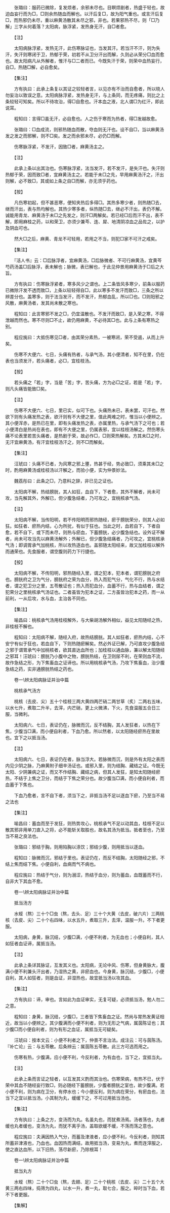 <!-- { "loadSidebar": true } -->
　　张璐曰：服药已微除，复发烦者，余邪未尽也。目瞑烦剧者，热盛于轻也，故迫血妄行而为□，□则余热随血而解也。以汗后复□，故为阳气重也。或言汗后复□，而热邪仍未尽，重以麻黄汤散其未尽之邪，非也。若果邪热不尽，则「□乃解」三字从何着落？太阳病，脉浮紧，发热身无汗，自□者愈。

　　【注】

　　太阳病脉浮紧，发热无汗，此伤寒脉证也，当发其汗。若当汗不汗，则为失汗，失汗则寒闭于卫，热郁于荣，初若不从卫分汗出而解，久则必从荣分□血而愈也。故太阳病凡从外解者，惟汗与□二者而已。今既失汗于荣，则荣中血热妄行，自□，热随□解，必自愈矣。

　　【集注】

　　方有执曰：此承上条复以其证之较轻者言，以见亦有不治而自愈者，所以晓人勿妄治以致误之意。太阳病脉浮紧，发热身无汗，与上条同，而无疼痛，则比之上条较轻可知矣。所以不待攻治，得□自愈也。汗本血之液，北人谓□为红汗，即此说耳。

　　程知曰：言得□虽无汗，必自愈也。人之伤于寒而为热者，得□发越故愈。

　　张璐曰：□血成流，则邪热随血而散，夺血则无汗也。设不自□，当以麻黄汤发之发之而邪解，则不□矣。发之而余邪未尽，必仍□而解。

　　伤寒脉浮紧，不发汗，因致□者，麻黄汤主之。

　　【注】

　　此承上条以出其治也。伤寒脉浮紧，法当发汗，若不发汗，是失汗也。失汗则热郁于荣，因而致□者，宜麻黄汤主之。若能于未□之先，早用麻黄汤汗之，汗出则解，必不致□，其或如上条之自□而解，亦无须乎药也。

　　【按】

　　凡伤寒初起，但不甚恶寒，便知夹热后多得□。其热多寒少者，则热随□去，继而汗出，表与热均解也。其热少寒多者，纵热随□去，继必不汗出，表仍不解。诚能用青龙、麻黄汤于未□之先发之，则汗□两解矣。若已经□后而汗不出，表不解，即用麻桂之药，以和荣卫，亦须少兼芩、连、犀、地清阴凉血之品佐之，以护及阴血可也。

　　然大□之后，麻黄、青龙不可轻用，若用之不当，则犯□家不可汗之戒矣。

　　【集注】

　　『活人书』云：□后脉浮者，宜麻黄汤，□后脉微者、不可行麻黄汤，宜黄芩芍药汤盖□后脉浮，表未解也；脉微，表已解也，于此见仲景用麻黄汤于□后之大旨。

　　方有执曰：伤寒脉浮紧者，寒多风少之谓也。上二条皆风多寒少，前条以服药已微除汗发不透而致□，上条以较轻得自□，此以寒多不发汗而致□，三条之所以辨差分也。盖寒多，则于法当发汗，而不发汗，热郁血乱，所以□也。□则阳邪之风散，麻黄汤者，发其尚未散之寒也。

　　程知曰：此言寒邪不发之□，仍宜温散也。不发汗而致□，是入荣之寒，不得泄越而然也。寒不尽则□不止，故仍用麻黄，不必待其□也。此与上条有寒热之别。

　　程应旄曰：大抵伤寒见□者，由其荣分素热，一被寒闭，荣不受遏，从而上升矣。

　　伤寒不大便六、七日，头痛有热者，与承气汤，其小便清者，知不在里，仍在表也当须发汗，若头痛者，必□，宜桂枝汤。

　　【按】

　　若头痛之「若」字，当是「苦」字，苦头痛，方为必□之证，若是「若」字，则凡头痛皆能致□矣。

　　【注】

　　伤寒不大便六、七日，里已实，似可下也。头痛热未已，表未罢，可汗也。然欲下则有头痛发热之表，欲汗则有不大便之里，值此两难之时，惟当以小便辨之。其小便浑赤，是热已在里，即有头痛发热之表，亦属里热，与承气汤下之可也；若小便清白是热尚在表也，即有不大便之里，仍属表邪，宜以桂枝汤解之。然伤寒头痛不论表里若苦头痛者，是热剧于荣，故必作□，□则荣热解矣。方其未□之时，无汗宜麻黄汤，有汗宜桂枝汤汗之，则不□而解矣。

　　【集注】

　　汪琥曰：头痛不已者，为风寒之邪上壅，热甚于经，势必致□，须乘其未□之时，酌用麻黄汤或桂枝汤以汗解之，而验小便，实为仲景妙法。

　　魏荔彤曰：此条之□，乃意料之辞，非已见之证也。

　　太阳病不解，热结膀胱，其人如狂，血自下，下者愈，其外不解者，尚未可攻，当先解其外，外解已，但少腹急结者，乃可攻之，宜桃核承气汤。

　　【注】

　　太阳病不解，当传阳明，若不传阳明而邪热随经，瘀于膀胱荣分，则其人必如狂。如狂者、瘀热内结，心为所扰，有似于狂也。当此之时，血若自下，下者自愈，若不自下，或下而未尽，则热与瘀血，下蓄膀胱，必少腹急结也。设外证不解者，尚未可攻当先以麻黄汤解外；外解已，但少腹急结痛者，乃可攻之，宜桃核承气汤；即调胃承气加桃核，所以攻热逐血也。盖邪随太阳经来，故又加桂枝以解外而通荣也。先食服者，谓空腹则药力下行捷也。

　　【按】

　　太阳病不解，不传阳明，邪热随经入里，谓之犯本，犯本者，谓犯膀胱之府也。膀胱府之卫为气分，膀胱府之荣为血分，热入而犯气分，气化不行，热与水结者，谓之犯卫分之里，五苓散证也；热入而犯血分，血蓄不行，热与血结者，谓之犯荣分之里桃核承气汤证也。二者虽皆为犯本之证，二方虽皆治犯本之药，而一从前利，一从后攻，水与血，主治各不同也。

　　【集注】

　　喻昌曰：桃核承气汤用桂枝解外，与大柴胡汤解外相似，益见太阳随经之热，非桂枝不解也。

　　程知曰：太阳病不解，随经入府，故热结膀胱。其人如狂者，瘀热内结，心不安宁有似于狂也，若血自下，下则热随瘀解矣。然必外证已解，乃可直攻少腹急结之邪于谓胃承气中加桃核者，欲其直达血所也；加桂枝以通血脉，兼以解太阳随经之邪耳！汪琥曰：膀胱乃小腹中之物，膀胱热结，在卫则尿不利，在荣则血不流，故作急结之形，为下焦畜血之证谛也。所以用桃核承气汤，乃攻下焦畜血，治少腹急结之药，实非通膀胱热结之药也。

　　卷一\辨太阳病脉证并治中篇

　　桃核承气汤方

　　桃核（去皮、尖）五十个桂枝三两大黄四两芒硝二两甘草（炙）二两右五味，以水七升，煮取二升半，去滓，内芒硝，更上火微沸，下火，先食温服五合日三服，当微利。

　　太阳病六、七日，表证仍在，脉微而沉，反不结胸，其人发狂者，以热在下焦，少腹当□满，而小便自利者，下血乃愈。所以然者，以太阳随经瘀热在里故也。宜下之以抵当汤。

　　【注】

　　太阳病六、七日，表证仍在者，脉当浮大。若脉微而沉，则是外有太阳之表而内见少阴之脉，乃麻黄附子细辛汤证也。或邪入里，则为结胸、藏结之证。今既无太阳、少阴兼病之证，而又不作结胸、藏结之病，但其人发狂，是知太阳随经瘀热，不结于上焦之卫分，而结于下焦之荣分也。故少腹当□满，而小便自利者，而血蓄于下焦也。

　　下血乃愈者，言不自下者，须当下之，非抵当汤不足以逐血下瘀，乃至当不易之法也

　　【集注】

　　喻昌曰：蓄血而至于发狂，则热势攻心，桃核承气不足以动其血，桂枝不足以散其邪非用单刀直入之将，必不能斩关取胜也，故名其汤为抵当。抵者至也，乃至当不易之良法也。

　　张璐曰：邪结于胸，则用陷胸以涤饮；邪结少腹，则用抵当以逐血。

　　程知曰：脉微而沉，邪结于里也。表证仍在，而反不结胸，太阳随经之邪，不结上焦而结下焦。小便自利，血病而气不病也。

　　程应旄曰：热结于气分，则为溺涩，热结于血分，则为蓄血，血既蓄而不行，自非大下其血不愈。

　　卷一\辨太阳病脉证并治中篇

　　抵当汤方

　　水蛭（熬）三十个□虫（熬，去头、足）三十个大黄（去皮，破六片）三两桃核（去皮、尖）二十个右四味，以水五升，煮取三升，去滓，温服一升。不下者更服。

　　太阳病，身黄，脉沉结，少腹□满，小便不利者，为无血也；小便自利，其人如狂者血证谛，属抵当汤。

　　【注】

　　此承上条详其脉证，互发其义也。太阳病，无论中风、伤寒，但身黄脉大，腹满小便不利兼头汗出者，乃湿热之黄，非瘀血也。今身黄，脉沉结，少腹□，小便自利，其人如狂者，则是血证，非湿热也，故宜抵当汤以攻其血。

　　【集注】

　　方有执曰：谛，审也。言如此为血证审实，无复可疑，必须抵当汤，勉人勿二之意。

　　程知曰：身黄，脉沉结，少腹□，三者皆下焦畜血之证。然尚与胃热发黄证相近，故当以小便辨之。其少腹满而小便不利者，则为无形之气病，属茵陈证也；其少腹□而小便自利者，则为有形之血证，属抵当无可疑矣。

　　汪琥曰：按本文云：小便不利者之下，仲景不言治法。成注云：可与茵陈汤。『补亡论』云：与五苓散。后条辨云：属茵陈五苓散。此三方可选而用之。

　　伤寒有热，少腹满，应小便不利，今反利者，为有血也，当下之，宜抵当丸。

　　【注】

　　此承上条而言证之轻者，以互发其义酌而其治也。伤寒荣病，有热不已，伏于荣中其血不随经妄行致□，则必随经下蓄膀胱，少腹者膀胱之室也，故少腹满。若小便不利，则为病在卫分，有停水也；今小便反利，则为病在荣分，有瘀血也，法当下之宜以抵当汤。小其制为丸，缓缓下之，不可过用抵当汤也。

　　【集注】

　　方有执曰：上条之方，变汤而为丸。名虽丸也，而犹煮汤焉。汤者荡也，丸者缓也丸者缓也，变汤为丸，而犹不离乎汤，盖取欲缓不缓，不荡而荡之意也。

　　程应旄曰：夫满因热入气分，而蓄及津液者，应小便不利，今反利者，则知其所蓄非津液也，乃血也。血因热而满结，故用抵当汤，变易为丸，煮而连滓服之，使之直达血所，以下旧热，荡尽新瘀，乃除根耳！

　　卷一\辨太阳病脉证并治中篇

　　抵当丸方

　　水蛭（熬）二十个□虫（熬，去翅、足）二十个桃核（去皮、尖）二十五个大黄三两右四味，捣筛为四丸，以水一升，煮一丸，取七合，服之。晬时当下血，若不下者更服。

　　【集解】

